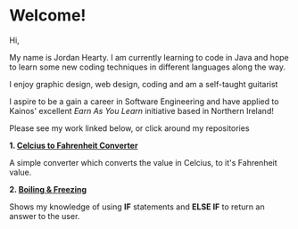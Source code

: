 # Welcome!

Hi,

My name is Jordan Hearty.  I am currently learning to code in Java and hope to learn some new coding techniques in different languages along the way.

I enjoy graphic design, web design, coding and am a self-taught guitarist

I aspire to be a gain a career in Software Engineering and have applied to Kainos' excellent <i>Earn As You Learn</i> initiative based in Northern Ireland! 

Please see my work linked below, or click around my repositories

<b>1. [Celcius to Fahrenheit Converter](https://github.com/jordan-hearty/Java-Exercises/blob/master/Temperature/src/temperature/Temperature.java)</b>

A simple converter which converts the value in Celcius, to it's Fahrenheit value.

<b>2. [Boiling & Freezing](https://github.com/jordan-hearty/Java-Exercises/blob/master/BoilingAndFreezing/src/boiling/BoilingAndFreezing.java)</b>

Shows my knowledge of using <b>IF</b> statements and <b>ELSE IF</b> to return an answer to the user.


